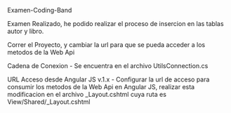 Examen-Coding-Band

Examen Realizado, he podido realizar el proceso de insercion en las tablas autor y libro.

Correr el Proyecto, y cambiar la url para que se pueda acceder a los metodos de la Web Api

Cadena de Conexion
	- Se encuentra en el archivo UtilsConnection.cs

URL Acceso desde Angular JS v.1.x
	- Configurar la url de acceso para consumir los metodos de la Web Api en Angular JS,
		realizar esta modificacion en el archivo _Layout.cshtml cuya ruta es View/Shared/_Layout.cshtml